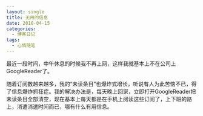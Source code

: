 ```yaml
---
layout: single
title: 无用的信息
date: 2010-04-15
categories:
  - 博客日记
tags:
  - 心情随笔
---
```


最近一段时间，中午休息的时候我不再上网，这样我就基本上不在公司上GoogleReader了。

随着订阅数越来越多，我的“未读条目”也爆炸式增长，听说有人为此苦恼不已，得了信息爆炸抓狂症。我的解决办法是，每天晚上回家，立即打开GoogleReader把未读条目全部清空，现在基本上每天都是在手机上阅读这些订阅了，上下班的路上，消遣消遣时间而已，哪有什么有用信息。
